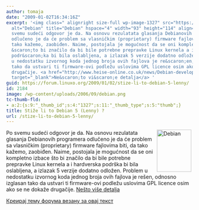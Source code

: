 ```yaml
---
author: tomaja
date: "2009-01-02T16:34:16Z"
excerpt: '<img class=" alignright size-full wp-image-1327" src="https://linuxo.org/wp-content/uploads/2006/09/debian.png"
  alt="Debian" title="Debian" hspace="4" width="93" height="114" align="right" />Po
  svemu sudeći odgovor je da. Na osnovu rezulatata glasanja Debianovih programera
  odlučeno je da će problem sa vlasničkim (proprietary) firmware fajlovima biti, da
  tako kažemo, zaobiđen. Naime, postojala je mogućnost da se oni kompletno izbace
  &scaron;to bi značilo da bi bile potrebne prepravke Linux kernela a i hardverska
  podr&scaron;ka bi bila oslabljena, a izlazak 5 verzije dodatno odložen. Problem
  u nedostatku izvornog koda jednog broja ovih fajlova je re&scaron;en, odnosno izglasan
  tako da ustvari ti firmware-ovi podležu uslovima GPL licence osim ako se ne dokaže
  drugačije. <a href="http://www.heise-online.co.uk/news/Debian-developers-vote-on-firmware--/112271"
  target="_blank">Ne&scaron;to vi&scaron;e detalja</a> '
guid: https://forum.linuxo.org/2009/01/02/stize-li-to-debian-5-lenny/
id: 2184
image: /wp-content/uploads/2006/09/debian.png
tc-thumb-fld:
- a:2:{s:9:"_thumb_id";s:4:"1327";s:11:"_thumb_type";s:5:"thumb";}
title: Stiže li to Debian 5 (Lenny) ?
url: /stize-li-to-debian-5-lenny/
---
```

<img class=" alignright size-full wp-image-1327" src="https://linuxo.org/wp-content/uploads/2006/09/debian.png" alt="Debian" title="Debian" hspace="4" width="93" height="114" align="right" />Po svemu sudeći odgovor je da. Na osnovu rezulatata glasanja Debianovih programera odlučeno je da će problem sa vlasničkim (proprietary) firmware fajlovima biti, da tako kažemo, zaobiđen. Naime, postojala je mogućnost da se oni kompletno izbace &scaron;to bi značilo da bi bile potrebne prepravke Linux kernela a i hardverska podr&scaron;ka bi bila oslabljena, a izlazak 5 verzije dodatno odložen. Problem u nedostatku izvornog koda jednog broja ovih fajlova je re&scaron;en, odnosno izglasan tako da ustvari ti firmware-ovi podležu uslovima GPL licence osim ako se ne dokaže drugačije. <a href="http://www.heise-online.co.uk/news/Debian-developers-vote-on-firmware--/112271" target="_blank">Ne&scaron;to vi&scaron;e detalja</a> <!--break-->

[Креирај тему форума везану за овај текст](https://linuxo.org/nova-tema-na-forumu/?se_pid=2184)